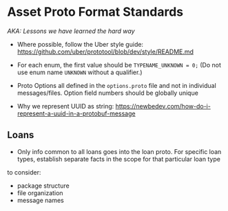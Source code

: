 # Asset Proto Format Standards

_AKA: Lessons we have learned the hard way_

- Where possible, follow the Uber style guide: https://github.com/uber/prototool/blob/dev/style/README.md

- For each enum, the first value should be `TYPENAME_UNKNOWN = 0;` (Do not use enum name `UNKNOWN` without a qualifier.)

- Proto Options all defined in the `options.proto` file and not in individual messages/files. Option field numbers
should be globally unique

- Why we represent UUID as string: https://newbedev.com/how-do-i-represent-a-uuid-in-a-protobuf-message

## Loans

- Only info common to all loans goes into the loan proto. For specific loan types, establish separate facts in the scope 
for that particular loan type





to consider:

- package structure
- file organization
- message names